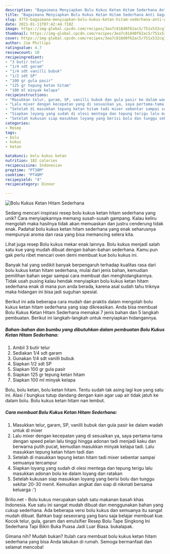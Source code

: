 ```yaml
---
description: "Bagaimana Menyiapkan Bolu Kukus Ketan Hitam Sederhana Anti Gagal"
title: "Bagaimana Menyiapkan Bolu Kukus Ketan Hitam Sederhana Anti Gagal"
slug: 4775-bagaimana-menyiapkan-bolu-kukus-ketan-hitam-sederhana-anti-gagal
date: 2021-01-11T07:42:44.710Z
image: https://img-global.cpcdn.com/recipes/3ea7c818d0f62ac5/751x532cq70/bolu-kukus-ketan-hitam-sederhana-foto-resep-utama.jpg
thumbnail: https://img-global.cpcdn.com/recipes/3ea7c818d0f62ac5/751x532cq70/bolu-kukus-ketan-hitam-sederhana-foto-resep-utama.jpg
cover: https://img-global.cpcdn.com/recipes/3ea7c818d0f62ac5/751x532cq70/bolu-kukus-ketan-hitam-sederhana-foto-resep-utama.jpg
author: Jim Phillips
ratingvalue: 4.7
reviewcount: 10
recipeingredient:
- "3 butir telur"
- "1/4 sdt garam"
- "1/4 sdt vanilli bubuk"
- "1/2 sdt SP"
- "100 gr gula pasir"
- "125 gr tepung ketan hitam"
- "100 ml minyak kelapa"
recipeinstructions:
- "Masukkan telur, garam, SP, vanilli bubuk dan gula pasir ke dalam wadah untuk di mixer"
- "Lalu mixer dengan kecepatan yang di sesuaikan ya, saya pertama-tama dengan speed pelan lalu tinggi hingga adonan tadi menjadi kaku dan berwarna putih pucat, kemudian masukkan minyak kelapa tadi. Lalu masukkan tepung ketan hitam tadi dan"
- "Setelah di masukkan tepung ketan hitam tadi mixer sebentar sampai semuanya tercampur"
- "Siapkan loyang yang sudah di olesi mentega dan tepung terigu lalu masukkan adonan bolu ke dalam loyang dan ratakan"
- "Setelah kukusan siap masukkan loyang yang berisi bolu dan tunggu sekitar 20-30 menit. Kemudian angkat dan siap di nikmati bersama keluarga :&#39;)"
categories:
- Resep
tags:
- bolu
- kukus
- ketan

katakunci: bolu kukus ketan 
nutrition: 182 calories
recipecuisine: Indonesian
preptime: "PT38M"
cooktime: "PT40M"
recipeyield: "4"
recipecategory: Dinner

---
```



![Bolu Kukus Ketan Hitam Sederhana](https://img-global.cpcdn.com/recipes/3ea7c818d0f62ac5/751x532cq70/bolu-kukus-ketan-hitam-sederhana-foto-resep-utama.jpg)

Sedang mencari inspirasi resep bolu kukus ketan hitam sederhana yang unik? Cara menyiapkannya memang susah-susah gampang. Kalau keliru mengolah maka hasilnya tidak akan memuaskan dan justru cenderung tidak enak. Padahal bolu kukus ketan hitam sederhana yang enak seharusnya mempunyai aroma dan rasa yang bisa memancing selera kita.

Lihat juga resep Bolu kukus mekar enak lainnya. Bolu kukus menjadi salah satu kue yang mudah dibuat dengan bahan-bahan sederhana. Kamu pun gak perlu ribet mencari oven demi membuat kue bolu kukus ini.

Banyak hal yang sedikit banyak berpengaruh terhadap kualitas rasa dari bolu kukus ketan hitam sederhana, mulai dari jenis bahan, kemudian pemilihan bahan segar sampai cara membuat dan menghidangkannya. Tidak usah pusing kalau hendak menyiapkan bolu kukus ketan hitam sederhana enak di mana pun anda berada, karena asal sudah tahu triknya maka hidangan ini bisa jadi suguhan spesial.


Berikut ini ada beberapa cara mudah dan praktis dalam mengolah bolu kukus ketan hitam sederhana yang siap dikreasikan. Anda bisa membuat Bolu Kukus Ketan Hitam Sederhana memakai 7 jenis bahan dan 5 langkah pembuatan. Berikut ini langkah-langkah untuk menyiapkan hidangannya.

<!--inarticleads1-->

##### Bahan-bahan dan bumbu yang dibutuhkan dalam pembuatan Bolu Kukus Ketan Hitam Sederhana:

1. Ambil 3 butir telur
1. Sediakan 1/4 sdt garam
1. Gunakan 1/4 sdt vanilli bubuk
1. Siapkan 1/2 sdt SP
1. Siapkan 100 gr gula pasir
1. Siapkan 125 gr tepung ketan hitam
1. Siapkan 100 ml minyak kelapa


Bolu, bolu ketan, bolu ketan hitam. Tentu sudah tak asing lagi kue yang satu ini. Alasi / bungkus tutup dandang dengan kain agar uap air tidak jatuh ke dalam bolu. Bolu kukus ketan hitam nan lembut. 

<!--inarticleads2-->

##### Cara membuat Bolu Kukus Ketan Hitam Sederhana:

1. Masukkan telur, garam, SP, vanilli bubuk dan gula pasir ke dalam wadah untuk di mixer
1. Lalu mixer dengan kecepatan yang di sesuaikan ya, saya pertama-tama dengan speed pelan lalu tinggi hingga adonan tadi menjadi kaku dan berwarna putih pucat, kemudian masukkan minyak kelapa tadi. Lalu masukkan tepung ketan hitam tadi dan
1. Setelah di masukkan tepung ketan hitam tadi mixer sebentar sampai semuanya tercampur
1. Siapkan loyang yang sudah di olesi mentega dan tepung terigu lalu masukkan adonan bolu ke dalam loyang dan ratakan
1. Setelah kukusan siap masukkan loyang yang berisi bolu dan tunggu sekitar 20-30 menit. Kemudian angkat dan siap di nikmati bersama keluarga :&#39;)


Brilio.net - Bolu kukus merupakan salah satu makanan basah khas Indonesia. Kue satu ini sangat mudah dibuat dan menggunakan bahan yang cukup sederhana. Ada beberapa versi bolu kukus dan semuanya itu sangat mudah dibuat. Bahkan bagi seseorang yang baru saja belajar membuat kue. Kocok telur, gula, garam dan emulsifier Resep Bolu Tape Singkong Ini Sederhana Tapi Bikin Buka Puasa Jadi Luar Biasa. bukalapak. 

Gimana nih? Mudah bukan? Itulah cara membuat bolu kukus ketan hitam sederhana yang bisa Anda lakukan di rumah. Semoga bermanfaat dan selamat mencoba!
